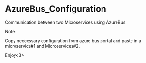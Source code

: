 # AzureBus_Configuration
Communication between two Microservices using AzureBus

Note:


Copy neccessary configuration from azure bus portal and paste in a microservice#1 and Microservices#2.


Enjoy<3>
